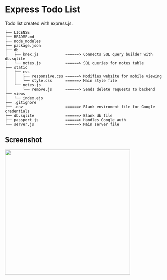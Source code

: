 # Express Todo List
Todo list created with express.js.

```
├── LICENSE
├── README.md
├── node_modules
├── package.json
├── db
│   ├── knex.js            ======> Connects SQL query builder with db.sqlite
│   └── notes.js           ======> SQL queries for notes table
├── static
│   ├── css
│   │   ├── responsive.css ======> Modifies website for mobile viewing
│   │   └── style.css      ======> Main style file
│   └── notes.js
│       └── remove.js      ======> Sends delete requests to backend
├── views
│   └── index.ejs
├── .gitignore
├── .env                   ======> Blank enviroment file for Google credentials
├── db.sqlite              ======> Blank db file
├── passport.js            ======> Handles Google auth
└── server.js              ======> Main server file
```

## Screenshot
<img src="https://i.imgur.com/2uwGWbi.png" height="400">
